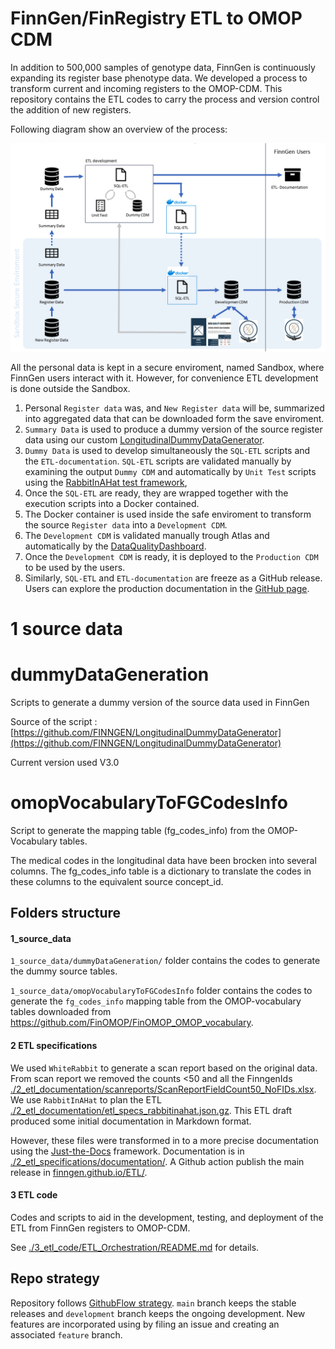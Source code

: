 # FinnGen/FinRegistry ETL to OMOP CDM

In addition to 500,000 samples of genotype data, FinnGen is continuously expanding its register base phenotype data. 
We developed a process to transform current and incoming registers to the OMOP-CDM. 
This repository contains the ETL codes to carry the process and version control the addition of new registers. 

Following diagram show an overview of the process: 

![Alt text](.img/workflow.png)

All the personal data is kept in a secure enviroment, named Sandbox, where FinnGen users interact with it. 
However, for convenience ETL development is done outside the Sandbox. 

1. Personal `Register data` was, and `New Register data` will be, summarized into aggregated data that can be downloaded form the save enviroment. 
2. `Summary Data` is used to produce a dummy version of the source register data using our custom  [LongitudinalDummyDataGenerator](https://github.com/FINNGEN/LongitudinalDummyDataGenerator). 
3. `Dummy Data` is used to develop simultaneously the `SQL-ETL` scripts and the `ETL-documentation`. `SQL-ETL` scripts are validated manually by examining the output `Dummy CDM` and automatically by `Unit Test` scripts using the [RabbitInAHat test framework](http://ohdsi.github.io/WhiteRabbit/riah_test_framework.html),
4. Once the `SQL-ETL` are ready, they are wrapped together with the execution scripts into a Docker contained. 
5. The Docker container is used inside the safe enviroment to transform the source `Register data` into a `Development CDM`. 
6. The `Development CDM` is validated manually trough Atlas and automatically by the [DataQualityDashboard](https://ohdsi.github.io/DataQualityDashboard/). 
7. Once the `Development CDM` is ready, it is deployed to the `Production CDM` to be used by the users. 
8. Similarly, `SQL-ETL` and `ETL-documentation` are freeze as a GitHub release. Users can explore the production documentation in the [GitHub page](https://finngen.github.io/ETL/). 

# 1 source data

# dummyDataGeneration

Scripts to generate a dummy version of the source data used in FinnGen 

Source of the script : [https://github.com/FINNGEN/LongitudinalDummyDataGenerator](https://github.com/FINNGEN/LongitudinalDummyDataGenerator)

Current version used V3.0


# omopVocabularyToFGCodesInfo

Script to generate the mapping table (fg_codes_info) from the OMOP-Vocabulary tables. 

The medical codes in the longitudinal data have been brocken into several columns. 
The fg_codes_info table is a dictionary to translate the codes in these columns to the equivalent source concept_id. 
## Folders structure 
#### 1_source_data  

`1_source_data/dummyDataGeneration/` folder contains the codes to generate the dummy source tables. 

`1_source_data/omopVocabularyToFGCodesInfo` folder contains the codes to generate the `fg_codes_info` mapping table from the OMOP-vocabulary tables downloaded from https://github.com/FinOMOP/FinOMOP_OMOP_vocabulary. 

#### 2 ETL specifications

We used `WhiteRabbit` to generate a scan report based on the original data. 
From scan report we removed the counts <50 and all the FinngenIds [./2_etl_documentation/scanreports/ScanReportFieldCount50_NoFIDs.xlsx](./2_etl_documentation/scanreports/ScanReportFieldCount50_NoFIDs.xlsx). 
We use `RabbitInAHat` to plan the ETL [./2_etl_documentation/etl_specs_rabbitinahat.json.gz](./2_etl_documentation/etl_specs_rabbitinahat.json.gz). 
This ETL draft produced some initial documentation in Markdown format. 

However, these files were transformed in to a more precise documentation using the [Just-the-Docs](https://just-the-docs.com/) framework.
Documentation is in [./2_etl_specifications/documentation/](./2_etl_specifications/documentation/). A Github action publish the main release in [finngen.github.io/ETL/](https://finngen.github.io/ETL/).

#### 3 ETL code 

Codes and scripts to aid in the development, testing, and deployment of the ETL from FinnGen registers to OMOP-CDM.

See [./3_etl_code/ETL_Orchestration/README.md](./3_etl_code/ETL_Orchestration/README.md) for details. 

## Repo strategy

Repository follows [GithubFlow strategy](https://docs.github.com/en/get-started/quickstart/github-flow). 
`main` branch keeps the stable releases and `development` branch keeps the ongoing development. 
New features are incorporated using by filing an issue and creating an associated `feature` branch. 